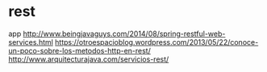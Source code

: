 # rest
app
http://www.beingjavaguys.com/2014/08/spring-restful-web-services.html
https://otroespacioblog.wordpress.com/2013/05/22/conoce-un-poco-sobre-los-metodos-http-en-rest/
http://www.arquitecturajava.com/servicios-rest/
